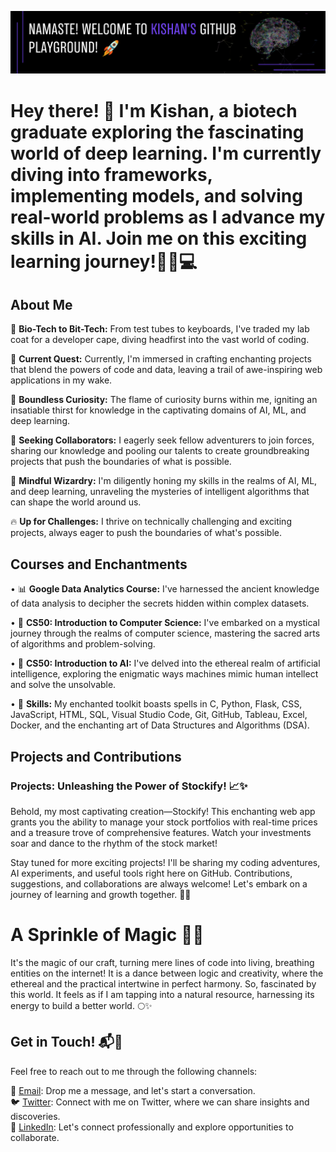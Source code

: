 
![Banner](https://raw.githubusercontent.com/kishan5111/kishan5111/main/banner.png)

# Hey there! 👋 I'm Kishan, a biotech graduate exploring the fascinating world of deep learning. I'm currently diving into frameworks, implementing models, and solving real-world problems as I advance my skills in AI.  Join me on this exciting learning journey!🧪🔬💻

## About Me

🧪 **Bio-Tech to Bit-Tech:** From test tubes to keyboards, I've traded my lab coat for a developer cape, diving headfirst into the vast world of coding.  

🔭 **Current Quest:** Currently, I'm immersed in crafting enchanting projects that blend the powers of code and data, leaving a trail of awe-inspiring web applications in my wake.   

🌱 **Boundless Curiosity:** The flame of curiosity burns within me, igniting an insatiable thirst for knowledge in the captivating domains of AI, ML, and deep learning.  

🤝 **Seeking Collaborators:** I eagerly seek fellow adventurers to join forces, sharing our knowledge and pooling our talents to create groundbreaking projects that push the boundaries of what is possible.  

🧠 **Mindful Wizardry:** I'm diligently honing my skills in the realms of AI, ML, and deep learning, unraveling the mysteries of intelligent algorithms that can shape the world around us.

🔥 **Up for Challenges:** I thrive on technically challenging and exciting projects, always eager to push the boundaries of what's possible.  



## Courses and Enchantments

• 📊 **Google Data Analytics Course:** I've harnessed the ancient knowledge of data analysis to decipher the secrets hidden within complex datasets.  

• 💫 **CS50: Introduction to Computer Science:** I've embarked on a mystical journey through the realms of computer science, mastering the sacred arts of algorithms and problem-solving. 

• 🌌 **CS50: Introduction to AI:** I've delved into the ethereal realm of artificial intelligence, exploring the enigmatic ways machines mimic human intellect and solve the unsolvable. 

• 🔧 **Skills:** My enchanted toolkit boasts spells in C, Python, Flask, CSS, JavaScript, HTML, SQL, Visual Studio Code, Git, GitHub, Tableau, Excel, Docker, and the enchanting art of Data Structures and Algorithms (DSA).

## Projects and Contributions

### Projects: Unleashing the Power of Stockify! 📈✨

Behold, my most captivating creation—Stockify! This enchanting web app grants you the ability to manage your stock portfolios with real-time prices and a treasure trove of comprehensive features. Watch your investments soar and dance to the rhythm of the stock market!

Stay tuned for more exciting projects! I'll be sharing my coding adventures, AI experiments, and useful tools right here on GitHub. Contributions, suggestions, and collaborations are always welcome! Let's embark on a journey of learning and growth together. 🌱✨

# A Sprinkle of Magic 🎩✨

It's the magic of our craft, turning mere lines of code into living, breathing entities on the internet! It is a dance between logic and creativity, where the ethereal and the practical intertwine in perfect harmony. So, fascinated by this world. It feels as if I am tapping into a natural resource, harnessing its energy to build a better world. 🌕✨

## Get in Touch! 📬🌟

Feel free to reach out to me through the following channels:


📧 [Email](mailto:kishanvavdara@gmail.com): Drop me a message, and let's start a conversation.  
🐦 [Twitter](https://twitter.com/your_username): Connect with me on Twitter, where we can share insights and discoveries.  
💼 [LinkedIn](https://linkedin.com/in/kishan-vavdara): Let's connect professionally and explore opportunities to collaborate.  






